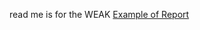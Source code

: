 read me is for the WEAK
[Example of Report](https://htmlpreview.github.io/?https://github.com/MohamedSerhan/BackLoggdSteamPlugin---BLSP/blob/master/wishlistReport.html)
